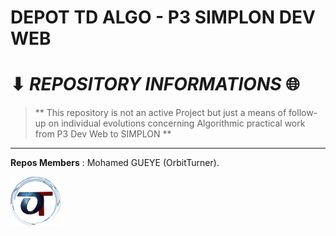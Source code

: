 # DEPOT TD ALGO - P3 SIMPLON DEV WEB

# ⬇ ___REPOSITORY INFORMATIONS___ 🌐

> ** This repository is not an active Project but just a means of follow-up on individual evolutions concerning Algorithmic practical work from P3 Dev Web to SIMPLON  **





______________________________________________________
**Repos Members** : Mohamed GUEYE (OrbitTurner).

![Image of OT](https://github.com/orbitturner/challenger/blob/master/images/orbitturner1.png)
